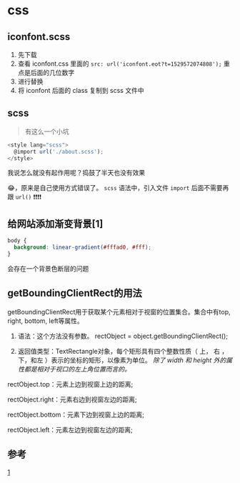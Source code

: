 # css

## iconfont.scss

1. 先下载
2. 查看 iconfont.css 里面的 `src: url('iconfont.eot?t=1529572074808');` 重点是后面的几位数字
3. 进行替换
4. 将 iconfont 后面的 class 复制到 scss 文件中

## scss

> 有这么一个小坑

```js About.vue
<style lang="scss">
  @import url('./about.scss');
</style>
```

我说怎么就没有起作用呢？捣鼓了半天也没有效果

😂，原来是自己使用方式错误了。 `scss` 语法中，引入文件 `import` 后面不需要再跟 `url()`  ❗❗❗❗

##  给网站添加渐变背景[1]

```css
body {
  background: linear-gradient(#fffad0, #fff);
}
```

会存在一个背景色断层的问题

## getBoundingClientRect的用法

getBoundingClientRect用于获取某个元素相对于视窗的位置集合。集合中有top, right, bottom, left等属性。

1. 语法：这个方法没有参数。
rectObject = object.getBoundingClientRect();

2. 返回值类型：TextRectangle对象，每个矩形具有四个整数性质（ 上， 右 ， 下，和左 ）表示的坐标的矩形，以像素为单位。
  *除了 width 和 height 外的属性都是相对于视口的左上角位置而言的。*

rectObject.top：元素上边到视窗上边的距离;

rectObject.right：元素右边到视窗左边的距离;

rectObject.bottom：元素下边到视窗上边的距离;

rectObject.left：元素左边到视窗左边的距离;




## 参考

[1](https://juejin.im/post/5b0d52e5f265da092918d902)